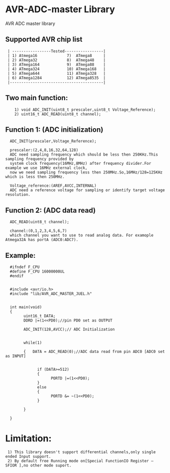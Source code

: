# AVR-ADC-master Library
AVR ADC master library

## Supported AVR chip list
     | -----------------Tested-----------------|
     | 1) Atmega16             7)  ATmega8     |
     | 2) ATmega32             8)  ATmega48    |
     | 3) ATmega164            9)  ATmega88    |
     | 4) ATmega324            10) ATmega168   |
     | 5) ATmega644            11) ATmega328   |
     | 6) ATmega1284           12) ATmega8535  |
     |-----------------------------------------|



## Two main function:
        1) void ADC_INIT(uint8_t prescaler,uint8_t Voltage_Reference); 
        2) uint16_t ADC_READ(uint8_t channel);

## Function 1: (ADC initialization)
      ADC_INIT(prescaler,Voltage_Reference); 
     
      prescaler:(2,4,8,16,32,64,128)
      ADC need sampling frequency which should be less then 250KHz.This sampling frequency provided by
      system clock frequency(16MHz,8MHz) after frequency divider.For example we use 16MHz external clock,
      now we need sampling frequency less then 250MHz.So,16MHz/128=125KHz which is less then 250MHz.
      
      Voltage_reference:(AREF,AVCC,INTERNAL)
      ADC need a reference voltage for sampling or identify target voltage resolution.
      
## Function 2: (ADC data read)
      ADC_READ(uint8_t channel);
      
      channel:(0,1,2,3,4,5,6,7)
      which channel you want to use to read analog data. For examople Atmega32A has portA (ADC0:ADC7).
      
## Example:

      #ifndef F_CPU
      #define F_CPU 16000000UL
      #endif


      #include <avr/io.h>
      #include "lib/AVR_ADC_MASTER_JUEL.h"


      int main(void)
      {
            uint16_t DATA;
            DDRD |=(1<<PD0);//pin PD0 set as OUTPUT 

            ADC_INIT(128,AVCC);// ADC Initialization 


            while(1)

            {	DATA = ADC_READ(0);//ADC data read from pin ADC0 [ADC0 set as INPUT]


                  if (DATA>=512)
                  {
                        PORTD |=(1<<PD0);
                  }
                  else
                  {
                        PORTD &= ~(1<<PD0);
                  }

            }

      }
      
# Limitation:
     1) This library doesn't support differential channels,only single ended Input support.
     2) By default free Running mode on[Special FunctionIO Register – SFIOR ],no other mode suport.

